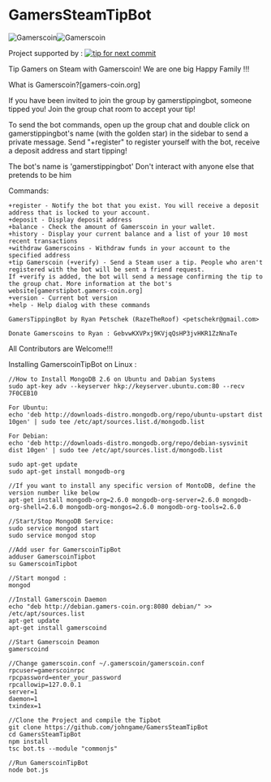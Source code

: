GamersSteamTipBot
=================

![Gamerscoin](https://raw.githubusercontent.com/gamers-coin/gamers-coinv3/01d1ca6d63b565ea46dcee3b6552b030d57d1187/src/qt/res/icons/bitcoin.png)![Gamerscoin](http://i.imgur.com/Nfb8DQx.png)

Project supported by :
[![tip for next commit](http://game4commit.gamers-coin.org/projects/21.svg)](http://game4commit.gamers-coin.org/projects/21)

Tip Gamers on Steam with Gamerscoin! We are one big Happy Family !!!

What is Gamerscoin?[gamers-coin.org]

If you have been invited to join the group by gamerstippingbot, someone tipped you! 
Join the group chat room to accept your tip!

To send the bot commands, open up the group chat and double click on gamerstippingbot's name (with the golden star) in the sidebar to send a private message. Send "+register" to register yourself with the bot, receive a deposit address and start tipping!

The bot's name is 'gamerstippingbot' Don't interact with anyone else that pretends to be him

Commands:
```
+register - Notify the bot that you exist. You will receive a deposit address that is locked to your account.
+deposit - Display deposit address
+balance - Check the amount of Gamerscoin in your wallet.
+history - Display your current balance and a list of your 10 most recent transactions
+withdraw Gamerscoins - Withdraw funds in your account to the specified address
+tip Gamerscoin (+verify) - Send a Steam user a tip. People who aren't registered with the bot will be sent a friend request. 
If +verify is added, the bot will send a message confirming the tip to the group chat. More information at the bot's website[gamerstipbot.gamers-coin.org]
+version - Current bot version
+help - Help dialog with these commands
```    
    
    GamersTippingBot by Ryan Petschek (RazeTheRoof) <petschekr@gmail.com>
    
    Donate Gamerscoins to Ryan : GebvwKXVPxj9KVjqQsHP3jvHKR1ZzNnaTe

	
All Contributors are Welcome!!!

Installing GamerscoinTipBot on Linux :

```
//How to Install MongoDB 2.6 on Ubuntu and Dabian Systems
sudo apt-key adv --keyserver hkp://keyserver.ubuntu.com:80 --recv 7F0CEB10

For Ubuntu:
echo 'deb http://downloads-distro.mongodb.org/repo/ubuntu-upstart dist 10gen' | sudo tee /etc/apt/sources.list.d/mongodb.list

For Debian:
echo 'deb http://downloads-distro.mongodb.org/repo/debian-sysvinit dist 10gen' | sudo tee /etc/apt/sources.list.d/mongodb.list

sudo apt-get update
sudo apt-get install mongodb-org

//If you want to install any specific version of MontoDB, define the version number like below
apt-get install mongodb-org=2.6.0 mongodb-org-server=2.6.0 mongodb-org-shell=2.6.0 mongodb-org-mongos=2.6.0 mongodb-org-tools=2.6.0

//Start/Stop MongoDB Service:
sudo service mongod start
sudo service mongod stop

//Add user for GamerscoinTipBot
adduser GamerscoinTipbot
su GamerscoinTipbot

//Start mongod :
mongod

//Install Gamerscoin Daemon
echo "deb http://debian.gamers-coin.org:8080 debian/" >> /etc/apt/sources.list
apt-get update
apt-get install gamerscoind

//Start Gamerscoin Deamon
gamerscoind

//Change gamerscoin.conf ~/.gamerscoin/gamerscoin.conf
rpcuser=gamerscoinrpc
rpcpassword=enter_your_password
rpcallowip=127.0.0.1
server=1
daemon=1
txindex=1

//Clone the Project and compile the Tipbot
git clone https://github.com/johngame/GamersSteamTipBot
cd GamersSteamTipBot
npm install
tsc bot.ts --module "commonjs"

//Run GamerscoinTipBot
node bot.js
```
	
